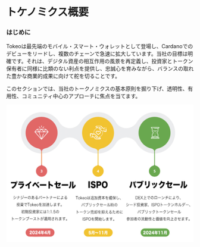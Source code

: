 # **トケノミクス概要**

### **はじめに**

Tokeoは最先端のモバイル・スマート・ウォレットとして登場し、Cardanoでのデビューをリードし、複数のチェーンで急速に拡大しています。当社の目標は明確です。それは、デジタル資産の相互作用の風景を再定義し、投資家とトークン保有者に同様に比類のない利点を提供し、忠誠心を育みながら、バランスの取れた豊かな商業的成果に向けて舵を切ることです。

このセクションでは、当社のトークノミクスの基本原則を掘り下げ、透明性、有用性、コミュニティ中心のアプローチに焦点を当てます。

![](./images/tokenomics-jp.jpg)